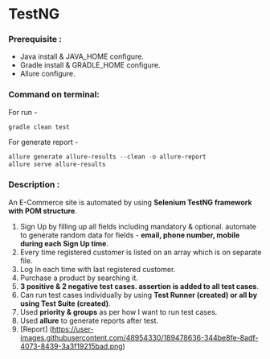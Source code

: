 # TestNG

### Prerequisite :
- Java install & JAVA_HOME configure.
- Gradle install & GRADLE_HOME configure.
- Allure configure.

### Command on terminal:

For run -

`gradle clean test`

For generate report -
```powershell
allure generate allure-results --clean -o allure-report
allure serve allure-results
```

### Description : 
An E-Commerce site is automated by using __Selenium TestNG framework with POM structure__.
1. Sign Up by filling up all fields including mandatory & optional. automate to generate random data for fields - __email, phone number, mobile during each Sign Up time__.
2. Every time registered customer is listed on an array which is on separate file.
3. Log In each time with last registered customer.
4. Purchase a product by searching it.
5. __3 positive & 2 negative test cases. assertion is added to all test cases__. 
6. Can run test cases individually by using __Test Runner (created) or all by using Test Suite (created)__.
7. Used __priority & groups__ as per how I  want to run test cases.
8. Used __allure__ to generate reports after test.
9. [Report]
(https://user-images.githubusercontent.com/48954330/189478636-344be8fe-8adf-4073-8439-3a3f19215bad.png)
